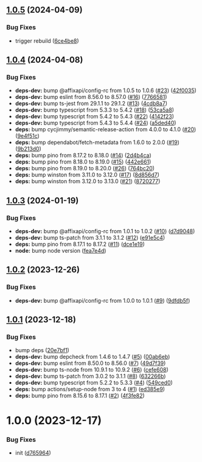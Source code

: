## [1.0.5](https://github.com/affixapi/logger/compare/v1.0.4...v1.0.5) (2024-04-09)


### Bug Fixes

* trigger rebuild ([6ce4be8](https://github.com/affixapi/logger/commit/6ce4be8e53a3fc80ee76700c62ec809f27538a99))

## [1.0.4](https://github.com/affixapi/logger/compare/v1.0.3...v1.0.4) (2024-04-08)


### Bug Fixes

* **deps-dev:** bump @affixapi/config-rc from 1.0.5 to 1.0.6 ([#23](https://github.com/affixapi/logger/issues/23)) ([42f0035](https://github.com/affixapi/logger/commit/42f003527e6c131c88af723a7cf18a73a66164b0))
* **deps-dev:** bump eslint from 8.56.0 to 8.57.0 ([#16](https://github.com/affixapi/logger/issues/16)) ([7766581](https://github.com/affixapi/logger/commit/7766581270c81783dbcc1598246fe6f29eb4bd16))
* **deps-dev:** bump ts-jest from 29.1.1 to 29.1.2 ([#13](https://github.com/affixapi/logger/issues/13)) ([4cdb8a7](https://github.com/affixapi/logger/commit/4cdb8a79b115bf5b9ab85b9d36c0ca1bd0aa12f0))
* **deps-dev:** bump typescript from 5.3.3 to 5.4.2 ([#18](https://github.com/affixapi/logger/issues/18)) ([53ca5a8](https://github.com/affixapi/logger/commit/53ca5a85f5121a413c5105294769608bab89b889))
* **deps-dev:** bump typescript from 5.4.2 to 5.4.3 ([#22](https://github.com/affixapi/logger/issues/22)) ([4142f23](https://github.com/affixapi/logger/commit/4142f235a0e970a922072a8a0970696834323fe8))
* **deps-dev:** bump typescript from 5.4.3 to 5.4.4 ([#24](https://github.com/affixapi/logger/issues/24)) ([a5ded40](https://github.com/affixapi/logger/commit/a5ded40fc0e43d2b6b6769fcb4d4d71e37193e5d))
* **deps:** bump cycjimmy/semantic-release-action from 4.0.0 to 4.1.0 ([#20](https://github.com/affixapi/logger/issues/20)) ([9e4f51c](https://github.com/affixapi/logger/commit/9e4f51c04a131c5534a38efabf02fd9ae7318623))
* **deps:** bump dependabot/fetch-metadata from 1.6.0 to 2.0.0 ([#19](https://github.com/affixapi/logger/issues/19)) ([9b213d0](https://github.com/affixapi/logger/commit/9b213d03145a09aaf493581f53a3968e02a39a1d))
* **deps:** bump pino from 8.17.2 to 8.18.0 ([#14](https://github.com/affixapi/logger/issues/14)) ([2d4b4ca](https://github.com/affixapi/logger/commit/2d4b4caba8c8383c9f920bed2bc85e98abe96244))
* **deps:** bump pino from 8.18.0 to 8.19.0 ([#15](https://github.com/affixapi/logger/issues/15)) ([442e661](https://github.com/affixapi/logger/commit/442e6613643fa90d47752ac2cbe12f09196afcd9))
* **deps:** bump pino from 8.19.0 to 8.20.0 ([#26](https://github.com/affixapi/logger/issues/26)) ([764bc20](https://github.com/affixapi/logger/commit/764bc20e8593e808a40afd35f3c0eeccdb969e3f))
* **deps:** bump winston from 3.11.0 to 3.12.0 ([#17](https://github.com/affixapi/logger/issues/17)) ([8d856d7](https://github.com/affixapi/logger/commit/8d856d7b812b3fdc44b3ce160d3f26df795b2e61))
* **deps:** bump winston from 3.12.0 to 3.13.0 ([#21](https://github.com/affixapi/logger/issues/21)) ([8720277](https://github.com/affixapi/logger/commit/8720277cf593bb78b084b0c1f0f0acd75a7ed1a6))

## [1.0.3](https://github.com/affixapi/logger/compare/v1.0.2...v1.0.3) (2024-01-19)


### Bug Fixes

* **deps-dev:** bump @affixapi/config-rc from 1.0.1 to 1.0.2 ([#10](https://github.com/affixapi/logger/issues/10)) ([d7d9048](https://github.com/affixapi/logger/commit/d7d90488be1233c14aee0a1ba6c4b956bc77ef3a))
* **deps-dev:** bump ts-patch from 3.1.1 to 3.1.2 ([#12](https://github.com/affixapi/logger/issues/12)) ([e91e5c4](https://github.com/affixapi/logger/commit/e91e5c46bcfed766c0a8f257e4a67f9f3bc4097a))
* **deps:** bump pino from 8.17.1 to 8.17.2 ([#11](https://github.com/affixapi/logger/issues/11)) ([dce1e19](https://github.com/affixapi/logger/commit/dce1e19cd9ccf30b9974fab53eb262cb3d240688))
* **node:** bump node version ([fea7e4d](https://github.com/affixapi/logger/commit/fea7e4df0f9a43d606c4c15fc0c9bc84b64ee93b))

## [1.0.2](https://github.com/affixapi/logger/compare/v1.0.1...v1.0.2) (2023-12-26)


### Bug Fixes

* **deps-dev:** bump @affixapi/config-rc from 1.0.0 to 1.0.1 ([#9](https://github.com/affixapi/logger/issues/9)) ([9dfdb5f](https://github.com/affixapi/logger/commit/9dfdb5f78357cd27a454be1bdf98f7b4595d6584))

## [1.0.1](https://github.com/affixapi/logger/compare/v1.0.0...v1.0.1) (2023-12-18)


### Bug Fixes

* bump deps ([20e7bf1](https://github.com/affixapi/logger/commit/20e7bf15eb67af64e47bc275e8535b61e84d23a7))
* **deps-dev:** bump depcheck from 1.4.6 to 1.4.7 ([#5](https://github.com/affixapi/logger/issues/5)) ([00ab6eb](https://github.com/affixapi/logger/commit/00ab6eb2773bac8e4cc70e56a52dc719ba19cc25))
* **deps-dev:** bump eslint from 8.50.0 to 8.56.0 ([#7](https://github.com/affixapi/logger/issues/7)) ([49d7f39](https://github.com/affixapi/logger/commit/49d7f395b5b2f63b15c0167851a6cf5f9fc1ad1e))
* **deps-dev:** bump ts-node from 10.9.1 to 10.9.2 ([#6](https://github.com/affixapi/logger/issues/6)) ([cefe608](https://github.com/affixapi/logger/commit/cefe608c8704c55de00aaa9651b1271e1417de5b))
* **deps-dev:** bump ts-patch from 3.0.2 to 3.1.1 ([#8](https://github.com/affixapi/logger/issues/8)) ([632266b](https://github.com/affixapi/logger/commit/632266bd18a4d88b83af407bf4a1a1957a98ecf8))
* **deps-dev:** bump typescript from 5.2.2 to 5.3.3 ([#4](https://github.com/affixapi/logger/issues/4)) ([549ced0](https://github.com/affixapi/logger/commit/549ced05c14e9819cb5cd2e88e48a96829ed41da))
* **deps:** bump actions/setup-node from 3 to 4 ([#1](https://github.com/affixapi/logger/issues/1)) ([ed385e9](https://github.com/affixapi/logger/commit/ed385e9b30f242cf0b12b4e0c3efadbf850cb456))
* **deps:** bump pino from 8.15.6 to 8.17.1 ([#2](https://github.com/affixapi/logger/issues/2)) ([4f3fe82](https://github.com/affixapi/logger/commit/4f3fe827482fc6b10c437f4ea01cd69062540ca4))

# 1.0.0 (2023-12-17)


### Bug Fixes

* init ([d765964](https://github.com/affixapi/logger/commit/d765964f3d405e25f499f5eaa69dc14f6cc83213))
